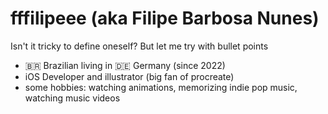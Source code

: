 # fffilipeee (aka Filipe Barbosa Nunes)
Isn't it tricky to define oneself? But let me try with bullet points
- 🇧🇷 Brazilian living in 🇩🇪 Germany (since 2022)
- iOS Developer and illustrator (big fan of procreate)
- some hobbies: watching animations, memorizing indie pop music, watching music videos
